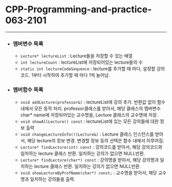 # CPP-Programming-and-practice-063-2101
-------
* ### 멤버변수 목록
  * <code>Lecture* lectureList</code> : Lecture들을 저장할 수 있는 배열
  * <code>int lectureCount</code> : lectureList에 저장되어있는 lecture들의 수
  * <code>static int lectureCodeSequence</code> : lecture를 추가할 때 마다, 설정할 강의 코드. 1부터 시작하여 추가할 때 마다 1씩 늘어남.
* ### 멤버함수 목록
  * <code>void addLecture(professor&)</code> : lectureList에 강의 추가.  반환값 없이 함수 내에서 모든 동작 처리. professor클래스를 받아서, 해당 클래스의 멤버변수 char* name에 저장되어있는 교수명을, Lecture 클래스의 교수명에 저장.
  * <code>void showAllLecture() const</code> : lectureList에 있는 모든 강의들에 대한 정보 출력
  * <code>void changeLectureInfo()(Lecture&)</code> : Lecture 클래스 인스턴스를 받아서, 해당 lecture의 정보 변경. 변경할 정보 등의 선택은 함수 내에서 이루어짐.
  * <code>Lecture* findLecture(int) const</code> : 강의코드를 받아서, 해당 강의코드와 일차하는 lecture 클래스 반환. 일치하는 강의가 없으면 NULL반환.
  * <code>Lecture* findLecture(char*) const</code> : 강의명을 받아서, 해당 강의명과 일치하는 lecture 클래스 반환. 일치하는 강의가 없으면 NULL반환. 
  * <code>void showLectureByProfName(char*) const;</code> : 교수명을 받아서, 해당 교수명과 일치하는 강의들을 출력.
